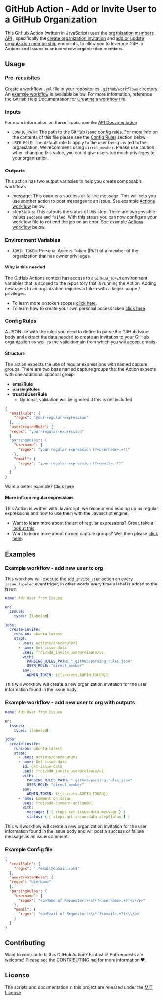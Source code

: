 # GitHub Action - Add or Invite User to a GitHub Organization

This GitHub Action (written in JavaScript) uses the [organization members API](https://developer.github.com/v3/orgs/members) , specifically the [create organization invitation](https://developer.github.com/v3/orgs/members/#create-organization-invitation) and [add or update organization membership](https://developer.github.com/v3/orgs/members/#add-or-update-organization-membership) endpoints, to allow you to leverage GitHub Actions and Issues to onboard new organization members.

<!-- Add test badge once proper tests are added -->

## Usage

### Pre-requisites

Create a workflow `.yml` file in your repositories `.github/workflows` directory. An [example workflow](#example-workflow---add-new-user-to-org) is available below. For more information, reference the GitHub Help Documentation for [Creating a workflow file](https://help.github.com/en/articles/configuring-a-workflow#creating-a-workflow-file).

### Inputs

For more information on these inputs, see the [API Documentation](https://developer.github.com/v3/repos/releases/#input-2)

- `CONFIG_PATH`: The path to the GitHub Issue config rules. For more info on the contents of this file please see the [Config Rules](#config-rules) section below.
- `USER_ROLE`: The default role to apply to the user being invited to the organization. We recommend using `direct_member`. Please use caution when changing this value, you could give users too much privileges to your organization.

### Outputs

This action has two output variables to help you create composable workflows.

- message: This outputs a success or failure message. This will help you use another action to post messages to an issue. See example [Actions workflow](#example-workflow---add-new-user-to-org-with-outputs) below.
- stepStatus: This outputs the status of this step. There are two possible values `success` and `failed`. With this status you can now configure your workflow file to not end the job on an error. See example [Actions workflow](#example-workflow---add-new-user-to-org-with-outputs) below.

### Environment Variables

- `ADMIN_TOKEN`: Personal Access Token (PAT) of a member of the organization that has owner privileges.

#### Why is this needed

The GitHub Actions context has access to a `GITHUB_TOKEN` environment variables that is scoped to the repository that is running the Action. Adding new users to an organization requires a token with a larger scope / privileges.

- To learn more on token scopes [click here](https://developer.github.com/apps/building-oauth-apps/understanding-scopes-for-oauth-apps/#available-scopes).
- To learn how to create your own personal access token [click here](https://help.github.com/en/github/authenticating-to-github/creating-a-personal-access-token-for-the-command-line).

### Config Rules

A JSON file with the rules you need to define to parse the GitHub Issue body and extract the data needed to create an invitation to your GitHub organization as well as the valid domain from which you will accept emails.

#### Structure

The action expects the use of regular expressions with named capture groups. There are two base named capture groups that the Action expects with one additional optional group:

- **emailRule**
- **parsingRules**
- **trustedUserRule**
  - Optional, validation will be ignored if this is not included

```JSON
{
  "emailRule": {
    "regex": "your-regular-expression"
  },
  "userCreatedRule": {
  "regex": "your-regular-expression"
  }
  "parsingRules": {
    "username": {
      "regex": "your-regular-expression (?<username>.+?)"
    },
    "email": {
      "regex": "your-regular-expression (?<email>.+?)"
    }
  }
}
```

Want a better example? [Click here](#example-config-file)

#### More info on regular expressions

This Action is written with Javascript, we recommend reading up on regular expressions and how to use them with the Javascript engine.

- Want to learn more about the art of regular expressions? Great, take a [look at this](https://javascript.info/regular-expressions).
- Want to learn more about named capture groups? Well then please [click here](https://javascript.info/regexp-groups#named-groups).

## Examples

### Example workflow - add new user to org

This workflow will execute the `add_invite_user` action on every `issue.labeled` event triger, in other words every time a label is added to the issue.

```yaml
name: Add User from Issues

on:
  issues:
    types: [labeled]

jobs:
  create-invite:
    runs-on: ubuntu-latest
    steps:
      - uses: actions/checkout@v1
      - name: Get issue data
        uses: froi/add_invite_user@release/v1
        with:
          PARSING_RULES_PATH: ".github/parsing_rules.json"
          USER_ROLE: "direct_member"
        env:
          ADMIN_TOKEN: ${{secrets.ADMIN_TOKEN}}
```

This will workflow will create a new organization invitation for the user information found in the issue body.

### Example workflow - add new user to org with outputs

```yaml
name: Add User from Issues

on:
  issues:
    types: [labeled]

jobs:
  create-invite:
    runs-on: ubuntu-latest
    steps:
      - uses: actions/checkout@v1
      - name: Get issue data
        id: get-issue-data
        uses: froi/add_invite_user@release/v1
        with:
          PARSING_RULES_PATH: ".github/parsing_rules.json"
          USER_ROLE: "direct_member"
        env:
          ADMIN_TOKEN: ${{secrets.ADMIN_TOKEN}}
      - name: Comment on Issue
        uses: froi/add-comment-action@v1
        with:
          message: { { steps.get-issue-data.message } }
          status: { { steps.get-issue-data.stepStatus } }
```

This will workflow will create a new organization invitation for the user information found in the issue body and will post a success or failure message as an issue comment.

### Example Config file

```JSON
{
  "emailRule": {
    "regex": ".*email@domain.com$"
  },
  "userCreatedRule": {
  "regex": "UserName"
  },
  "parsingRules": {
    "username": {
      "regex": "<p>Name of Requester:\\s*(?<username>.+?)<\\/p>"
    },
    "email": {
      "regex": "<p>Email of Requester:\\s*(?<email>.+?)<\\/p>"
    }
  }
}
```

## Contributing

Want to contribute to this GitHub Action? Fantastic! Pull requests are welcome! Please see the [CONTRIBUTING.md](CONTRIBUTING.md) for more information :heart:.

## License

The scripts and documentation in this project are released under the [MIT License](LICENSE)
